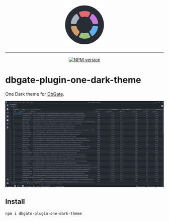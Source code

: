 <div align="center">

## ![icon](https://raw.githubusercontent.com/DevBlooming/dbgate-plugin-one-dark-theme/main/icon.png)

</div>

---

<div align="center">

[![NPM version](https://img.shields.io/npm/v/dbgate-plugin-one-dark-theme?style=for-the-badge)](https://www.npmjs.com/package/dbgate-plugin-one-dark-theme)

</div>

# dbgate-plugin-one-dark-theme

One Dark theme for [DbGate](https://github.com/dbgate/dbgate/releases/).

![screenshot](https://raw.githubusercontent.com/DevBlooming/dbgate-plugin-one-dark-theme/main/screenshot.png)

## Install

```bash
npm i dbgate-plugin-one-dark-theme
```
